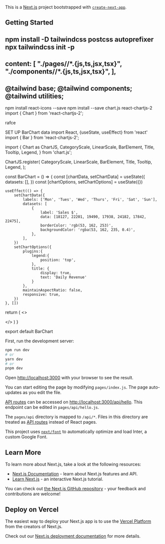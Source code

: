 This is a [Next.js](https://nextjs.org/) project bootstrapped with [`create-next-app`](https://github.com/vercel/next.js/tree/canary/packages/create-next-app).

## Getting Started

npm install -D tailwindcss postcss autoprefixer
npx tailwindcss init -p
--
 content: [
    "./pages/**/*.{js,ts,jsx,tsx}",
    "./components/**/*.{js,ts,jsx,tsx}",
  ],
--
@tailwind base;
@tailwind components;
@tailwind utilities;
---
npm install react-icons --save
npm install --save chart.js react-chartjs-2
import { Chart } from 'react-chartjs-2';

rafce 

SET UP BarChart data
import React, {useState, useEffect} from 'react'
import { Bar } from 'react-chartjs-2';

import {
    Chart as ChartJS,
    CategoryScale,
    LinearScale,
    BarElement,
    Title,
    Tooltip,
    Legend,
} from 'chart.js';

ChartJS.register(
    CategoryScale,
    LinearScale,
    BarElement,
    Title,
    Tooltip,
    Legend,
);

const BarChart = () => {
    const [chartData, setChartData] = useState({
        datasets: [],
    })
    const [chartOptions, setChartOptions] = useState({})

    useEffect(() => {
        setChartData({
            labels: ['Mon', 'Tues', 'Wed', 'Thurs', 'Fri', 'Sat', 'Sun'],
            datasets: [
                {
                    label: 'Sales $',
                    data: [18127, 22201, 19490, 17938, 24182, 17842, 22475],
                    borderColor: 'rgb(53, 162, 253)',
                    backgroundColor: 'rgba(53, 162, 235, 0.4)',
                },
            ],
        })
        setChartOptions({
            plugins:{
                legend:{
                    position: 'top',                    
                },
                title: {
                    display: true,
                    text: 'Daily Revenue'
                }                
            },
            maintainAspectRatio: false,
            responsive: true,
        })
    }, [])


return (
    <>
        <div className='w-full md:col-span-2 relative lg:h-[70vh] h-[50vh] m-auto p-4 border rounded-lg bg-white'>
            <Bar data={chartData} options={chartOptions}/>
        </div>
    </>
)
}

export default BarChart

First, run the development server:

```bash
npm run dev
# or
yarn dev
# or
pnpm dev
```

Open [http://localhost:3000](http://localhost:3000) with your browser to see the result.

You can start editing the page by modifying `pages/index.js`. The page auto-updates as you edit the file.

[API routes](https://nextjs.org/docs/api-routes/introduction) can be accessed on [http://localhost:3000/api/hello](http://localhost:3000/api/hello). This endpoint can be edited in `pages/api/hello.js`.

The `pages/api` directory is mapped to `/api/*`. Files in this directory are treated as [API routes](https://nextjs.org/docs/api-routes/introduction) instead of React pages.

This project uses [`next/font`](https://nextjs.org/docs/basic-features/font-optimization) to automatically optimize and load Inter, a custom Google Font.

## Learn More

To learn more about Next.js, take a look at the following resources:

- [Next.js Documentation](https://nextjs.org/docs) - learn about Next.js features and API.
- [Learn Next.js](https://nextjs.org/learn) - an interactive Next.js tutorial.

You can check out [the Next.js GitHub repository](https://github.com/vercel/next.js/) - your feedback and contributions are welcome!

## Deploy on Vercel

The easiest way to deploy your Next.js app is to use the [Vercel Platform](https://vercel.com/new?utm_medium=default-template&filter=next.js&utm_source=create-next-app&utm_campaign=create-next-app-readme) from the creators of Next.js.

Check out our [Next.js deployment documentation](https://nextjs.org/docs/deployment) for more details.
